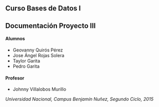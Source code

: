 ## Curso Bases de Datos I
## Documentación Proyecto III
#### Alumnos
* Geovanny Quirós Pérez
* Jose Ángel Rojas Solera
* Taylor Garita
* Pedro Garita

#### Profesor
* Johnny Villalobos  Murillo

_Universidad Nacional, Campus Benjamín Nuñez, Segundo Ciclo, 2015_
